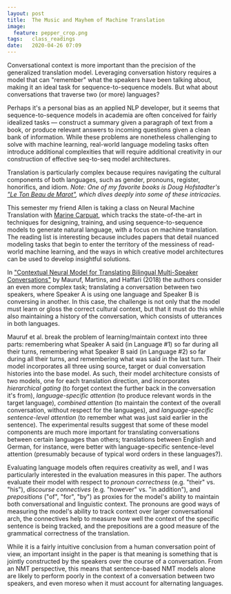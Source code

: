 ```yaml
---
layout: post
title:  The Music and Mayhem of Machine Translation
image:
  feature: pepper_crop.png
tags:   class_readings
date:   2020-04-26 07:09
---
```


Conversational context is more important than the precision of the generalized translation model. Leveraging conversation history requires a model that can "remember" what the speakers have been talking about, making it an ideal task for sequence-to-sequence models. But what about conversations that traverse two (or more) languages?

Perhaps it's a personal bias as an applied NLP developer, but it seems that sequence-to-sequence models in academia are often conceived for fairly idealized tasks &mdash; construct a summary given a paragraph of text from a book, or produce relevant answers to incoming questions given a clean bank of information. While these problems are nonetheless challenging to solve with machine learning, real-world language modeling tasks often introduce additional complexities that will require additional creativity in our construction of effective seq-to-seq model architectures.

Translation is particularly complex because requires navigating the cultural components of both languages, such as gender, pronouns, register, honorifics, and idiom. _Note: One of my favorite books is Doug Hofstadter's ["Le Ton Beau de Marot"](https://www.amazon.com/Ton-Beau-Marot-Praise-Language/dp/0465086454), which dives deeply into some of these intricacies._

This semester my friend Allen is taking a class on Neural Machine Translation with [Marine Carpuat](http://www.cs.umd.edu/~marine/), which tracks the state-of-the-art in techniques for designing, training, and using sequence-to-sequence models to generate natural language, with a focus on machine translation. The reading list is interesting because includes papers that detail nuanced modeling tasks that begin to enter the territory of the messiness of read-world machine learning, and the ways in which creative model architectures can be used to develop insightful solutions.

In ["Contextual Neural Model for Translating Bilingual Multi-Speaker Conversations"](https://www.aclweb.org/anthology/W18-6311.pdf) by Mauruf, Martins, and Haffari (2018) the authors consider an even more complex task; translating a conversation between two  speakers, where Speaker A is using one language and Speaker B is conversing in another. In this case, the challenge is not only that the model must learn or gloss the correct cultural context, but that it must do this while also maintaining a history of the conversation, which consists of utterances in both languages.

Mauruf et al. break the problem of learning/maintain context into three parts: remembering what Speaker A said (in Language #1) so far during all their turns, remembering what Speaker B said (in Language #2) so far during all their turns, and remembering what was said in the last turn. Their model incorporates all three using source, target or dual conversation histories into the base model. As such, their model architecture consists of two models, one for each translation direction, and incorporates *hierarchical gating* (to forget context the further back in the conversation it's from), *language-specific attention* (to produce relevant words in the target language), *combined attention* (to maintain the context of the overall conversation, without respect for the languages), and *language-specific sentence-level attention* (to remember what was just said earlier in the sentence). The experimental results suggest that some of these model components are much more important for translating conversations between certain languages than others; translations between English and German, for instance, were better with language-specific sentence-level attention (presumably because of typical word orders in these languages?).

Evaluating language models often requires creativity as well, and I was particularly interested in the evaluation measures in this paper. The authors evaluate their model with respect to *pronoun correctness* (e.g. "their" vs. "his"), *discourse connectives* (e.g. "however" vs. "in addition"), and *prepositions* ("of", "for", "by") as proxies for the model's ability to maintain both conversational and linguistic context. The pronouns are good ways of measuring the model's ability to track context over larger conversational arch, the connectives help to measure how well the context of the specific sentence is being tracked, and the prepositions are a good measure of the grammatical correctness of the translation.

While it is a fairly intuitive conclusion from a human conversation point of view, an important insight in the paper is that meaning is something that is jointly constructed by the speakers over the course of a conversation. From an NMT perspective, this means that sentence-based NMT models alone are likely to perform poorly in the context of a conversation between two speakers, and even moreso when it must account for alternating languages.
